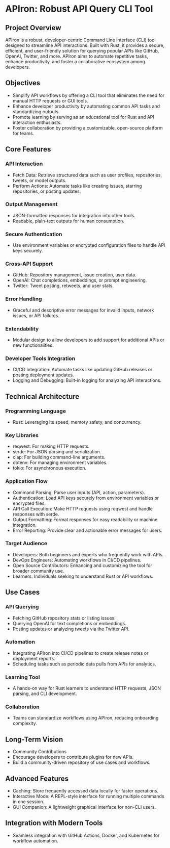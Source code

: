 # APIron: Robust API Query CLI Tool

## Project Overview

APIron is a robust, developer-centric Command Line Interface (CLI) tool designed to streamline API interactions. Built with Rust, it provides a secure, efficient, and user-friendly solution for querying popular APIs like GitHub, OpenAI, Twitter, and more. APIron aims to automate repetitive tasks, enhance productivity, and foster a collaborative ecosystem among developers.

## Objectives

- Simplify API workflows by offering a CLI tool that eliminates the need for manual HTTP requests or GUI tools.
- Enhance developer productivity by automating common API tasks and standardizing outputs.
- Promote learning by serving as an educational tool for Rust and API interaction enthusiasts.
- Foster collaboration by providing a customizable, open-source platform for teams.

## Core Features

### API Interaction
- Fetch Data: Retrieve structured data such as user profiles, repositories, tweets, or model outputs.
- Perform Actions: Automate tasks like creating issues, starring repositories, or posting updates.

### Output Management
- JSON-formatted responses for integration into other tools.
- Readable, plain-text outputs for human consumption.

### Secure Authentication
- Use environment variables or encrypted configuration files to handle API keys securely.

### Cross-API Support
- GitHub: Repository management, issue creation, user data.
- OpenAI: Chat completions, embeddings, or prompt engineering.
- Twitter: Tweet posting, retweets, and user stats.

### Error Handling
- Graceful and descriptive error messages for invalid inputs, network issues, or API failures.

### Extendability
- Modular design to allow developers to add support for additional APIs or new functionalities.

### Developer Tools Integration
- CI/CD Integration: Automate tasks like updating GitHub releases or posting deployment updates.
- Logging and Debugging: Built-in logging for analyzing API interactions.

## Technical Architecture

### Programming Language

- Rust: Leveraging its speed, memory safety, and concurrency.

### Key Libraries
- reqwest: For making HTTP requests.
- serde: For JSON parsing and serialization.
- clap: For building command-line arguments.
- dotenv: For managing environment variables.
- tokio: For asynchronous execution.

### Application Flow
- Command Parsing: Parse user inputs (API, action, parameters).
- Authentication: Load API keys securely from environment variables or encrypted files.
- API Call Execution: Make HTTP requests using reqwest and handle responses with serde.
- Output Formatting: Format responses for easy readability or machine integration.
- Error Reporting: Provide clear and actionable error messages for users.

### Target Audience

- Developers: Both beginners and experts who frequently work with APIs.
- DevOps Engineers: Automating workflows in CI/CD pipelines.
- Open Source Contributors: Enhancing and customizing the tool for broader community use.
- Learners: Individuals seeking to understand Rust or API workflows.

## Use Cases

### API Querying
- Fetching GitHub repository stats or listing issues.
- Querying OpenAI for text completions or embeddings.
- Posting updates or analyzing tweets via the Twitter API.

### Automation
- Integrating APIron into CI/CD pipelines to create release notes or deployment reports.
- Scheduling tasks such as periodic data pulls from APIs for analytics.

### Learning Tool
- A hands-on way for Rust learners to understand HTTP requests, JSON parsing, and CLI development.

### Collaboration
- Teams can standardize workflows using APIron, reducing onboarding complexity.

## Long-Term Vision

- Community Contributions
- Encourage developers to contribute plugins for new APIs.
- Build a community-driven repository of use cases and workflows.

## Advanced Features
- Caching: Store frequently accessed data locally for faster operations.
- Interactive Mode: A REPL-style interface for running multiple commands in one session.
- GUI Companion: A lightweight graphical interface for non-CLI users.

## Integration with Modern Tools
- Seamless integration with GitHub Actions, Docker, and Kubernetes for workflow automation.

<!-- ## Branding & Identity
- Logo: A sleek, iron-forged anvil with "APIron" engraved.
- Tagline: "Forge Robust Workflows with APIron."
- Community: Create a dedicated GitHub repository with beginner-friendly contribution guides, a Discord server for discussions, and periodic webinars.

## First Milestone Goals

- MVP Development: Support GitHub API with basic features (fetch user, list repos, create issues).

- Documentation: Comprehensive README with setup instructions, examples, and contribution guidelines.

- Community Engagement: Announce the project on social media and invite collaborators.

Next Steps

Define a detailed roadmap for features and milestones.

Set up the GitHub repository with issues for tracking progress.

Begin development with a focus on GitHub API integration.

Launch the MVP and collect user feedback for iteration.

With APIron, we’re not just building a tool; we’re forging a robust ecosystem for developers to interact with APIs seamlessly and productively. Let’s bring this vision to life!
-->
